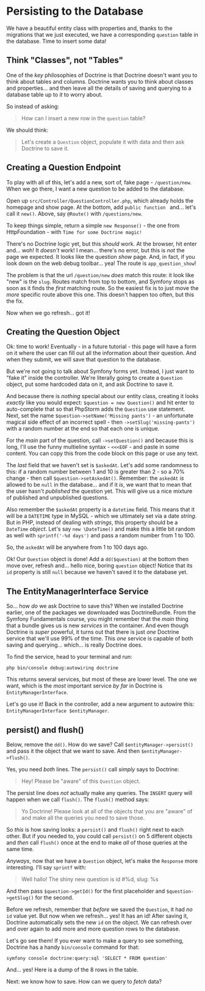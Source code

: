 # Persisting to the Database

We have a beautiful entity class with properties and, thanks to the
migrations that we just executed, we have a corresponding `question` table in the
database. Time to insert some data!

## Think "Classes", not "Tables"

One of the *key* philosophies of Doctrine is that Doctrine doesn't want you to
think about tables and columns. Doctrine wants you to think about classes and
properties... and then leave all the details of saving and querying to a database
table up to *it* to worry about.

So instead of asking:

> How can I insert a new row in the `question` table?

We should think:

> Let's create a `Question` object, populate it with data and then ask Doctrine
> to save it.

## Creating a Question Endpoint

To play with all of this, let's add a new, sort of, fake page - `/question/new`.
When we go there, I want a new question to be added to the database.

Open up `src/Controller/QuestionController.php`, which already holds the homepage
and show page. At the bottom, add `public function ` and... let's call it `new()`.
Above, say `@Route()` with `/questions/new`.

To keep things simple, return a simple `new Response()` - the one from
HttpFoundation - with `Time for some Doctrine magic!`

There's no Doctrine logic yet, but this *should* work. At the browser, hit enter
and... woh! It *doesn't* work! I mean... there's no error, but this is *not* the
page we expected. It looks like the question *show* page. And, in fact, if you
look down on the web debug toolbar... yea! The route is `app_question_show`!

The problem is that the url `/question/new` *does* match this route: it look like
"new" is the `slug`. Routes match from top to bottom, and Symfony stops as soon
as it finds the *first* matching route. So the easiest fix is to just move the
*more* specific route above this one. This doesn't happen too often, but this
the fix.

Now when we go refresh... got it!

## Creating the Question Object

Ok: time to work! Eventually - in a future tutorial - this page will have a form
on it where the user can fill out all the information about their question. And
when they submit, we will save that question to the database.

But we're not going to talk about Symfony forms yet. Instead, I just want to
"fake it" inside the controller. We're literally going to create a `Question`
object, put some hardcoded data on it, and ask Doctrine to save it.

And because there is *nothing* special about our entity class, creating it looks
*exactly* like you would expect: `$question = new Question()` and hit enter to
auto-complete that so that PhpStorm adds the `Question` use statement.
Next, set the name `$question->setName('Missing pants')` - an unfortunate magical
side effect of an incorrect spell - then `->setSlug('missing-pants')` with a
random number at the end so that each one is unique.

For the *main* part of the question, call `->setQuestion()` and because this is
long, I'll use the funny multieline syntax - `<<<EOF` - and paste in some content.
You can copy this from the code block on this page or use any text.

The *last* field that we haven't set is `$askedAt`. Let's add some randomness
to this: if a random number between 1 and 10 is greater than 2 - so a 70% change -
then call `$question->setAskedAt()`. Remember: the `askedAt` *is* allowed to be
`null` in the database... and if it *is*, we want that to mean that the user
hasn't *published* the question yet. This will give us a nice mixture of published
and unpublished questions.

Also remember the `$askedAt` property is a `datetime` field. This means that it
will be a `DATETIME` type in MySQL - which we ultimately set via a date *string*.
But in PHP, instead of dealing with *strings*, this property should be a `DateTime`
*object*. Let's say `new \DateTime()` and  make this a little bit random as well
with `sprintf('-%d days')` and pass a random number from 1 to 100.

So, the `askedAt` will be anywhere from 1 to 100 days ago.

Ok! Our `Question` object is done! Add a `dd($question)` at the bottom then move over,
refresh and... hello nice, boring `question` object! Notice that its `id` property
is still `null` because we haven't saved it to the database yet.

## The EntityManagerInterface Service

So... how *do* we ask Doctrine to save this? When we installed Doctrine earlier,
one of the packages we downloaded was DoctrineBundle. From the Symfony Fundamentals
course, you might remember that the *main* thing that a bundle gives us is new
*services* in the container. And even though Doctrine is *super* powerful, it
turns out that there is just *one* Doctrine service that we'll use 99% of the time.
This *one* service is capable of both saving and querying... which... is really
Doctrine does.

To find the service, head to your terminal and run:

```terminal
php bin/console debug:autowiring doctrine
```

This returns several services, but most of these are lower level. The one we want,
which is the *most* important service *by far* in Doctrine is `EntityManagerInterface`.

Let's go use it! Back in the controller, add a new argument to autowire this:
`EntityManagerInterface $entityManager`.

## persist() and flush()

Below, remove the `dd()`. How do we save? Call
`$entityManager->persist()` and pass it the object that we want to save. And
then `$entityManager->flush()`.

Yes, you need *both* lines. The `persist()` call *simply* says to Doctrine:

> Hey! Please be "aware" of this `Question` object.

The persist line does *not* actually make any queries. The `INSERT` query will
happen when we call `flush()`. The `flush()` method says:

> Yo Doctrine! Please look at all of the objects that you are "aware" of and
> make all the queries you need to save those.

So *this* is how saving looks: a `persist()` and `flush()` right next to each
other. But if you needed to, you could call `persist()` on 5 different objects
and *then* call `flush()` once at the end to make *all* of those queries at
the same time.

*Anyways*, now that we have a `Question` object, let's make the `Response`
more interesting. I'll say `sprintf` with:

> Well hallo! The shiny new question is id #%d, slug: %s

And then pass `$question->getId()` for the first placeholder and
`$question->getSlug()` for the second.

Before we refresh, remember that *before* we saved the `Question`, it had *no*
`id` value yet. But now when we refresh... yes! It has an id! After saving it,
Doctrine automatically sets the new `id` on the object. We can refresh over and
over again to add more and more question rows to the database.

Let's go see them! If you ever want to make a query to see something, Doctrine
has a handy `bin/console` command for that:

```terminal
symfony console doctrine:query:sql 'SELECT * FROM question'
```

And... yes! Here is a dump of the 8 rows in the table.

Next: we know how to save. How can we query to *fetch* data?
